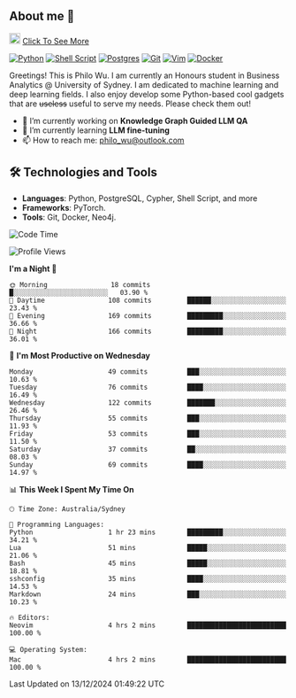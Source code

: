## About me 🤗

<a href="#"><img src="https://media.giphy.com/media/hvRJCLFzcasrR4ia7z/giphy.gif" width="20px" height="20px"></a> [Click To See More](https://codeboyphilo.github.io)

[![Python](https://img.shields.io/badge/python-3670A0?style=for-the-badge&logo=python&logoColor=ffdd54)](#)
[![Shell Script](https://img.shields.io/badge/shell_script-%23121011.svg?style=for-the-badge&logo=gnu-bash&logoColor=white)](#)
[![Postgres](https://img.shields.io/badge/postgres-%23316192.svg?style=for-the-badge&logo=postgresql&logoColor=white)](#)
[![Git](https://img.shields.io/badge/git-%23F05033.svg?style=for-the-badge&logo=git&logoColor=white)](#)
[![Vim](https://img.shields.io/badge/VIM-%2311AB00.svg?style=for-the-badge&logo=vim&logoColor=white)](#)
[![Docker](https://img.shields.io/badge/docker-%230db7ed.svg?style=for-the-badge&logo=docker&logoColor=white)](#)

Greetings! This is Philo Wu. I am currently an Honours student in Business Analytics \@ University of Sydney. I am dedicated to machine learning and deep learning fields. I also enjoy develop some Python-based cool gadgets that are ~~useless~~ useful to serve my needs. Please check them out!

- 🔭 I’m currently working on **Knowledge Graph Guided LLM QA**
- 🌱 I’m currently learning **LLM fine-tuning**
- 📫 How to reach me: philo_wu@outlook.com

## 🛠 Technologies and Tools
- **Languages**: Python, PostgreSQL, Cypher, Shell Script, and more
- **Frameworks**: PyTorch.
- **Tools**: Git, Docker, Neo4j.

<!--START_SECTION:waka-->
![Code Time](http://img.shields.io/badge/Code%20Time-634%20hrs%2031%20mins-blue)

![Profile Views](http://img.shields.io/badge/Profile%20Views-6-blue)

**I'm a Night 🦉** 

```text
🌞 Morning                18 commits          █░░░░░░░░░░░░░░░░░░░░░░░░   03.90 % 
🌆 Daytime                108 commits         ██████░░░░░░░░░░░░░░░░░░░   23.43 % 
🌃 Evening                169 commits         █████████░░░░░░░░░░░░░░░░   36.66 % 
🌙 Night                  166 commits         █████████░░░░░░░░░░░░░░░░   36.01 % 
```
📅 **I'm Most Productive on Wednesday** 

```text
Monday                   49 commits          ███░░░░░░░░░░░░░░░░░░░░░░   10.63 % 
Tuesday                  76 commits          ████░░░░░░░░░░░░░░░░░░░░░   16.49 % 
Wednesday                122 commits         ███████░░░░░░░░░░░░░░░░░░   26.46 % 
Thursday                 55 commits          ███░░░░░░░░░░░░░░░░░░░░░░   11.93 % 
Friday                   53 commits          ███░░░░░░░░░░░░░░░░░░░░░░   11.50 % 
Saturday                 37 commits          ██░░░░░░░░░░░░░░░░░░░░░░░   08.03 % 
Sunday                   69 commits          ████░░░░░░░░░░░░░░░░░░░░░   14.97 % 
```


📊 **This Week I Spent My Time On** 

```text
🕑︎ Time Zone: Australia/Sydney

💬 Programming Languages: 
Python                   1 hr 23 mins        █████████░░░░░░░░░░░░░░░░   34.21 % 
Lua                      51 mins             █████░░░░░░░░░░░░░░░░░░░░   21.06 % 
Bash                     45 mins             █████░░░░░░░░░░░░░░░░░░░░   18.81 % 
sshconfig                35 mins             ████░░░░░░░░░░░░░░░░░░░░░   14.53 % 
Markdown                 24 mins             ███░░░░░░░░░░░░░░░░░░░░░░   10.23 % 

🔥 Editors: 
Neovim                   4 hrs 2 mins        █████████████████████████   100.00 % 

💻 Operating System: 
Mac                      4 hrs 2 mins        █████████████████████████   100.00 % 
```


 Last Updated on 13/12/2024 01:49:22 UTC
<!--END_SECTION:waka-->
